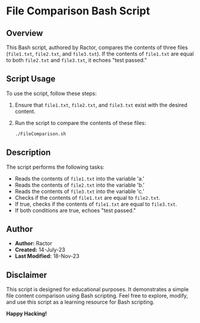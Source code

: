 # File Comparison Bash Script

## Overview

This Bash script, authored by Ractor, compares the contents of three files (`file1.txt`, `file2.txt`, and `file3.txt`). If the contents of `file1.txt` are equal to both `file2.txt` and `file3.txt`, it echoes "test passed."

## Script Usage

To use the script, follow these steps:

1. Ensure that `file1.txt`, `file2.txt`, and `file3.txt` exist with the desired content.

2. Run the script to compare the contents of these files:

    ```bash
    ./FileComparison.sh
    ```

## Description

The script performs the following tasks:

- Reads the contents of `file1.txt` into the variable 'a.'
- Reads the contents of `file2.txt` into the variable 'b.'
- Reads the contents of `file3.txt` into the variable 'c.'
- Checks if the contents of `file1.txt` are equal to `file2.txt`.
- If true, checks if the contents of `file1.txt` are equal to `file3.txt`.
- If both conditions are true, echoes "test passed."

## Author

- **Author:** Ractor
- **Created:** 14-July-23
- **Last Modified:** 18-Nov-23

## Disclaimer

This script is designed for educational purposes. It demonstrates a simple file content comparison using Bash scripting. Feel free to explore, modify, and use this script as a learning resource for Bash scripting.

**Happy Hacking!**
